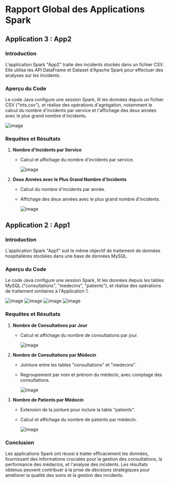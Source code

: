 # Rapport Global des Applications Spark

## Application 3 : App2

### Introduction
L'application Spark "App2" traite des incidents stockés dans un fichier CSV. Elle utilise les API DataFrame et Dataset d'Apache Spark pour effectuer des analyses sur les incidents.

### Aperçu du Code
Le code Java configure une session Spark, lit les données depuis un fichier CSV ("ints.csv"), et réalise des opérations d'agrégation, notamment le calcul du nombre d'incidents par service et l'affichage des deux années avec le plus grand nombre d'incidents.

  ![image](https://github.com/alaayakine/spark-sql/assets/106708512/b4ab8d60-8a14-4036-b7dc-f9906d12a525)

### Requêtes et Résultats
1. **Nombre d'Incidents par Service**
   - Calcul et affichage du nombre d'incidents par service.

     
     ![image](https://github.com/alaayakine/spark-sql/assets/106708512/ac5b49ab-139f-4f41-8022-49a3983102ce)


2. **Deux Années avec le Plus Grand Nombre d'Incidents**
   - Calcul du nombre d'incidents par année.
   - Affichage des deux années avec le plus grand nombre d'incidents.
  
     
     ![image](https://github.com/alaayakine/spark-sql/assets/106708512/e154a3af-bebf-41b1-b6de-c5f77c6c76bf)

## Application 2 : App1

### Introduction
L'application Spark "App1" suit le même objectif de traitement de données hospitalières stockées dans une base de données MySQL.

### Aperçu du Code
Le code Java configure une session Spark, lit les données depuis les tables MySQL ("consultations", "medecins", "patients"), et réalise des opérations de traitement similaires à l'Application 1.

  ![image](https://github.com/alaayakine/spark-sql/assets/106708512/fa297fe8-f769-4d50-9817-f22821d72fa9)
  ![image](https://github.com/alaayakine/spark-sql/assets/106708512/bca305bf-c633-4f4b-b941-9ce536102744) ![image](https://github.com/alaayakine/spark-sql/assets/106708512/8aabd377-d3f9-4944-ae9a-fd7f0b1fe23d) ![image](https://github.com/alaayakine/spark-sql/assets/106708512/4de7276f-d9e1-4cf6-a47d-310da90afcab)




### Requêtes et Résultats
1. **Nombre de Consultations par Jour**
   - Calcul et affichage du nombre de consultations par jour.

     ![image](https://github.com/alaayakine/spark-sql/assets/106708512/7e34793e-f410-49d3-afa0-ec1f0fac5df5)

2. **Nombre de Consultations par Médecin**
   - Jointure entre les tables "consultations" et "medecins".
   - Regroupement par nom et prénom du médecin, avec comptage des consultations.

     ![image](https://github.com/alaayakine/spark-sql/assets/106708512/b589ba82-76b4-4195-864b-0c934eca8f6a)


3. **Nombre de Patients par Médecin**
   - Extension de la jointure pour inclure la table "patients".
   - Calcul et affichage du nombre de patients par médecin.

      ![image](https://github.com/alaayakine/spark-sql/assets/106708512/b3ead3d1-f587-475f-8249-d3b256d0dd2e)


### Conclusion
Les applications Spark ont réussi à traiter efficacement les données, fournissant des informations cruciales pour la gestion des consultations, la performance des médecins, et l'analyse des incidents. Les résultats obtenus peuvent contribuer à la prise de décisions stratégiques pour améliorer la qualité des soins et la gestion des incidents.

